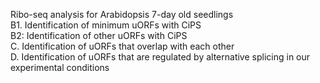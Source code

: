 Ribo-seq analysis for Arabidopsis 7-day old seedlings  
B1. Identification of minimum uORFs with CiPS    
B2: Identification of other uORFs with CiPS  
C. Identification of uORFs that overlap with each other  
D. Identification of uORFs that are regulated by alternative splicing in our experimental conditions  
